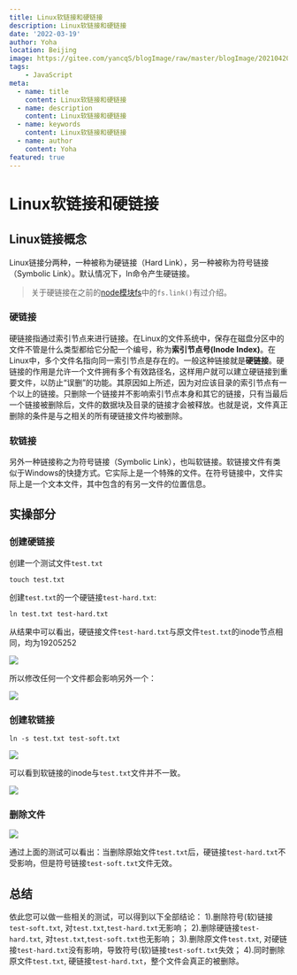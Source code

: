 ```yaml
---
title: Linux软链接和硬链接
description: Linux软链接和硬链接
date: '2022-03-19'
author: Yoha
location: Beijing
image: https://gitee.com/yancqS/blogImage/raw/master/blogImage/20210420224048.jpeg
tags:
    - JavaScript
meta:
  - name: title
    content: Linux软链接和硬链接
  - name: description
    content: Linux软链接和硬链接
  - name: keywords
    content: Linux软链接和硬链接
  - name: author
    content: Yoha
featured: true
---
```

# Linux软链接和硬链接

## Linux链接概念

Linux链接分两种，一种被称为硬链接（Hard Link），另一种被称为符号链接（Symbolic Link）。默认情况下，ln命令产生硬链接。

> 关于硬链接在之前的[node模块fs](https://yancqs.github.io/blog/2020/05/08/node-fs/)中的`fs.link()`有过介绍。

### 硬链接

硬链接指通过索引节点来进行链接。在Linux的文件系统中，保存在磁盘分区中的文件不管是什么类型都给它分配一个编号，称为**索引节点号(Inode Index)**。在Linux中，多个文件名指向同一索引节点是存在的。一般这种链接就是**硬链接**。硬链接的作用是允许一个文件拥有多个有效路径名，这样用户就可以建立硬链接到重要文件，以防止“误删”的功能。其原因如上所述，因为对应该目录的索引节点有一个以上的链接。只删除一个链接并不影响索引节点本身和其它的链接，只有当最后一个链接被删除后，文件的数据块及目录的链接才会被释放。也就是说，文件真正删除的条件是与之相关的所有硬链接文件均被删除。

### 软链接

另外一种链接称之为符号链接（Symbolic Link），也叫软链接。软链接文件有类似于Windows的快捷方式。它实际上是一个特殊的文件。在符号链接中，文件实际上是一个文本文件，其中包含的有另一文件的位置信息。

## 实操部分

### 创建硬链接

创建一个测试文件`test.txt`

```shell
touch test.txt
```

创建`test.txt`的一个硬链接`test-hard.txt`:

```shell
ln test.txt test-hard.txt
```

从结果中可以看出，硬链接文件`test-hard.txt`与原文件`test.txt`的inode节点相同，均为19205252

![](https://gitee.com/yancqS/blogImage/raw/master/blogImage/20220319204935.png)

所以修改任何一个文件都会影响另外一个：

![](https://gitee.com/yancqS/blogImage/raw/master/blogImage/20220319205209.png)

### 创建软链接

```shell
ln -s test.txt test-soft.txt
```

![](https://gitee.com/yancqS/blogImage/raw/master/blogImage/20220319205531.png)

可以看到软链接的inode与`test.txt`文件并不一致。

![](https://gitee.com/yancqS/blogImage/raw/master/blogImage/20220319205949.png)

### 删除文件

![](https://gitee.com/yancqS/blogImage/raw/master/blogImage/20220319212109.jpeg)

通过上面的测试可以看出：当删除原始文件`test.txt`后，硬链接`test-hard.txt`不受影响，但是符号链接`test-soft.txt`文件无效。

## 总结

依此您可以做一些相关的测试，可以得到以下全部结论：
1).删除符号(软)链接`test-soft.txt`, 对`test.txt`,`test-hard.txt`无影响；
2).删除硬链接`test-hard.txt`, 对`test.txt`,`test-soft.txt`也无影响；
3).删除原文件`test.txt`, 对硬链接`test-hard.txt`没有影响，导致符号(软)链接`test-soft.txt`失效；
4).同时删除原文件`test.txt`, 硬链接`test-hard.txt`，整个文件会真正的被删除。
